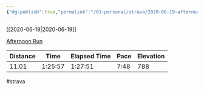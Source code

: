 ```yaml
---
{"dg-publish":true,"permalink":"/01-personal/strava/2020-06-19-afternoon-run/"}
---
```



[[2020-06-19\|2020-06-19]]

[Afternoon Run](https://www.strava.com/activities/3640318266)

| Distance | Time    | Elapsed Time | Pace | Elevation |
| -------- | ------- | ------------ | ---- | --------- |
| 11.01    | 1:25:57 | 1:27:51      | 7:48 | 788       |




#strava
